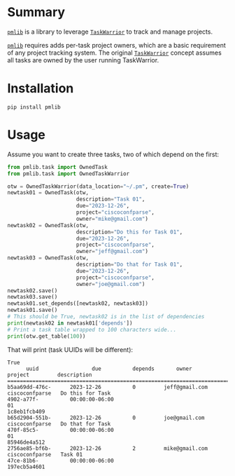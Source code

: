 # Summary

[`pmlib`][1] is a library to leverage [`TaskWarrior`][2] to track and manage projects.

[`pmlib`][1] requires adds per-task project owners, which are a basic requirement of any project tracking system.  The original [`TaskWarrior`][2] concept assumes all tasks are owned by the user running TaskWarrior.

# Installation

`pip install pmlib`

# Usage

Assume you want to create three tasks, two of which depend on the first:

```python
from pmlib.task import OwnedTask
from pmlib.task import OwnedTaskWarrior

otw = OwnedTaskWarrior(data_location="~/.pm", create=True)
newtask01 = OwnedTask(otw,
                      description="Task 01",
                      due="2023-12-26",
                      project="ciscoconfparse",
                      owner="mike@gmail.com")
newtask02 = OwnedTask(otw,
                      description="Do this for Task 01",
                      due="2023-12-26",
                      project="ciscoconfparse",
                      owner="jeff@gmail.com")
newtask03 = OwnedTask(otw,
                      description="Do that for Task 01",
                      due="2023-12-26",
                      project="ciscoconfparse",
                      owner="joe@gmail.com")
newtask02.save()
newtask03.save()
newtask01.set_depends([newtask02, newtask03])
newtask01.save()
# This should be True, newtask02 is in the list of dependencies
print(newtask02 in newtask01['depends'])
# Print a task table wrapped to 100 characters wide...
print(otw.get_table(100))
```

That will print (task UUIDs will be different):

```none
True
      uuid                 due          depends       owner           project         description
====================================================================================================
b5aa69dd-476c-      2023-12-26          0         jeff@gmail.com   ciscoconfparse   Do this for Task
4902-a77f-          00:00:00-06:00                                                  01
1c8eb1fcb409
b65d2904-551b-      2023-12-26          0         joe@gmail.com    ciscoconfparse   Do that for Task
470f-85c5-          00:00:00-06:00                                                  01
85946de4a512
2756ae85-bf6b-      2023-12-26          2         mike@gmail.com   ciscoconfparse   Task 01
47ce-81b6-          00:00:00-06:00
197ecb5a4601
```

 [1]: https://github.com/mpenning/pmlib
 [2]: https://github.com/GothenburgBitFactory/taskwarrior

